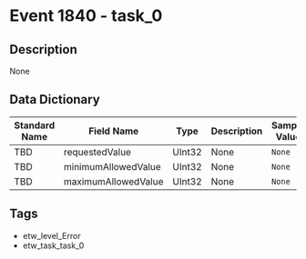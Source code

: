 # Event 1840 - task_0

## Description
None

## Data Dictionary
|Standard Name|Field Name|Type|Description|Sample Value|
|---|---|---|---|---|
|TBD|requestedValue|UInt32|None|`None`|
|TBD|minimumAllowedValue|UInt32|None|`None`|
|TBD|maximumAllowedValue|UInt32|None|`None`|

## Tags
* etw_level_Error
* etw_task_task_0
